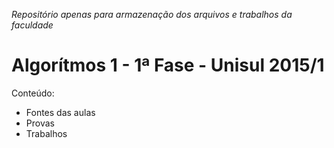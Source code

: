 _Repositório apenas para armazenação dos arquivos e trabalhos da faculdade_

# Algorítmos 1 - 1ª Fase - Unisul 2015/1

Conteúdo:

- Fontes das aulas
- Provas
- Trabalhos
